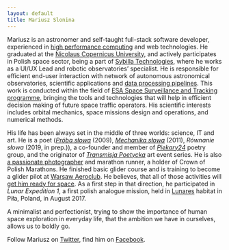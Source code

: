 ```yaml
---
layout: default
title: Mariusz Slonina
---
```


Mariusz is an astronomer and self-taught full-stack software developer, 
experienced in [high performance computing](https://www.sciencedirect.com/science/article/pii/S1384107614000864) 
and web technologies. He graduated at the [Nicolaus Copernicus University](https://www.ca.umk.pl), 
and actively participates in Polish space sector, being a part of [Sybilla Technologies](http://sybillatechnologies.com), 
where he works as a UI/UX Lead and robotic observatories’ specialist. 
He is responsible for efficient end-user interaction with network 
of autonomous astronomical observatories, scientific applications and 
[data processing pipelines](http://astrometry24.net). This work is conducted within the field of 
[ESA Space Surveillance and Tracking programme](http://www.esa.int/Our_Activities/Operations/Space_Situational_Awareness/Space_Surveillance_and_Tracking_-_SST_Segment), 
bringing the tools and technologies that will help in efficient decision making of future space traffic operators. 
His scientific interests includes orbital mechanics, space missions design and operations, and numerical methods. 
              
His life has been always set in the middle of three worlds: science, IT and art. 
He is a poet (*[Próba słowa](http://piekary24.net/próba-słowa)* (2009), *[Mechanika słowa](http://piekary24.net/mechanika-slowa)* (2011), *Równanie słowa* (2019, in prep.)), a co-founder and member of *[Piekary24](http://piekary24.net)* poetry group, 
and the originator of *[Transmisja Poetycka](http://piekary24.net/events)* art event series. 
He is also [a passionate photographer](https://www.flickr.com/photos/mslonina/albums/72157685935086730) and marathon runner, 
a holder of Crown of Polish Marathons. He finished basic glider course and is training 
to become a glider pilot at [Warsaw Aeroclub](https://www.aeroklub.waw.pl). 
He believes, that all of those 
activities will [get him ready for space](http://ready-for.space). As a first step in that direction, 
he participated in *Lunar Expedition 1*, a first polish analogue mission, held in [Lunares](http://lunares.space) habitat in Piła, Poland, in August 2017. 
                
A minimalist and perfectionist, trying to show the importance of human space exploration in everyday life, 
that the ambition we have in ourselves, allows us to boldly go. 
             
Follow Mariusz on [Twitter](http://twitter.com/mslonina), find him on [Facebook](http://www.facebook.com/mariusz.slonina).
              